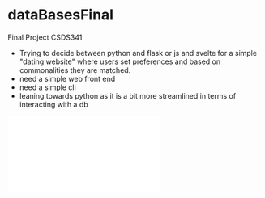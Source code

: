 # dataBasesFinal
Final Project CSDS341

- Trying to decide between python and flask or js and svelte for a simple "dating website" where users set preferences and based on commonalities they are matched.
- need a simple web front end
- need a simple cli 
- leaning towards python as it is a bit more streamlined in terms of interacting with a db 

![](Presentation.pdf)
